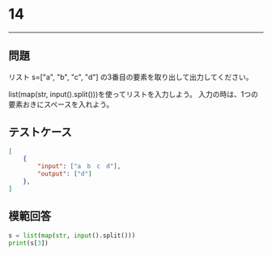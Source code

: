 # 14

---
## 問題

リスト s=["a", "b", "c", "d"] の3番目の要素を取り出して出力してください。

list(map(str, input().split()))を使ってリストを入力しよう。
入力の時は、1つの要素おきにスペースを入れよう。

## テストケース

```json
[
	{
		"input": ["a　b　c　d"],
		"output": ["d"]
  	},
]
```

## 模範回答
```python
s = list(map(str, input().split()))
print(s[3])
```